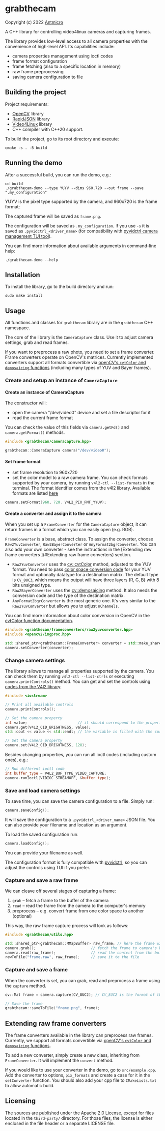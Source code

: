 # grabthecam

Copyright (c) 2022 [Antmicro](https://www.antmicro.com)

A C++ library for controlling video4linux cameras and capturing frames.

The library provides low-level access to all camera properties with the convenience of high-level API.
Its capabilities include:

- camera properties management using ioctl codes
- frame format configuration
- frame fetching (also to a specific location in memory)
- raw frame preprocessing
- saving camera configuration to file

## Building the project

Project requirements:

* [OpenCV](https://opencv.org/releases/) library
* [RapidJSON](https://rapidjson.org/) library
* [Video4Linux](https://github.com/philips/libv4l) library
* C++ compiler with C++20 support.

To build the project, go to its root directory and execute:

```
cmake -s . -B build
```

## Running the demo

After a successful build, you can run the demo, e.g.:

```
cd build
./grabthecam-demo --type YUYV --dims 960,720 --out frame --save ".my_configuration"
```
YUYV is the pixel type supported by the camera, and 960x720 is the frame format;

The captured frame will be saved as `frame.png`.

The configuration will be saved as `.my_configuration`. If you use `-s` it is saved as `.pyvidctrl_<driver_name>` (for compatibility with [pyvidctrl camera management TUI tool](https://github.com/antmicro/pyvidctrl)).

You can find more information about available arguments in command-line help:

```
./grabthecam-demo --help
```

## Installation

To install the library, go to the build directory and run:

```
sudo make install
```

## Usage

All functions and classes for `grabthecam` library are in the `grabthecam` C++ namespace.

The core of the library is the `CameraCapture` class. Use it to adjust camera settings, grab and read frames.

If you want to preprocess a raw photo, you need to set a frame converter. Frame converters operate on OpenCV's matrices. Currently implemented converters support all formats convertible via [openCV's `cvtColor` and `demosaicing` functions][cv_colors] (including many types of YUV and Bayer frames).

### Create and setup an instance of `CameraCapture`

#### Create an instance of CameraCapture

The constructor will:
- open the camera "/dev/video0" device and set a file descriptor for it
- read the current frame format

You can check the value of this fields via `camera.getFd()` and `camera.getFormat()` methods.

```c++
#include <grabthecam/cameracapture.hpp>

grabthecam::CameraCapture camera("/dev/video0");
```

#### Set frame format

- set frame resolution to 960x720
- set the color model to a raw camera frame. You can check formats supported by your camera, by running `v4l2-ctl --list-formats` in the terminal. The format identifier comes from the v4l2 library. Available formats are listed [here](https://www.kernel.org/doc/html/latest/userspace-api/media/v4l/pixfmt-reserved.html)

```c++
camera.setFormat(960, 720, V4L2_PIX_FMT_YYUV);
```

#### Create a converter and assign it to the camera

When you set up a `FrameConverter` for the `CameraCapture` object, it can return frames in a format which you can easily open (e.g. RGB).

`FrameConverter` is a base, abstract class. To assign the converter, choose `Raw2YuvConverter`, `Raw2BayerConverter` or `AnyFormat2bgrConverter`. You can also add your own converter - see the instructions in the [Extending raw frame converters
](#Extending raw frame converters) section.

- `Raw2YuvConverter` uses the [cv::cvtColor][cv_colors] method, adjusted to the YUV format. You need to pass [color space conversion code][cv_colors] for your YUV format and optionally datatype for a destination matrix. The default type is `CV_8UC3`, which means the output will have three layers (R, G, B) with 8 bits unsigned type.
- `Raw2BayerConverter` uses the [cv::demosaicing][cv_colors] method. It also needs the conversion code and the type of the destination matrix.
- `AnyFormat2bgrConverter` is the most generic one. It's very similar to the `Raw2YuvConverter` but allows you to adjust `nChannels`.

You can find more information about color conversion in OpenCV in the [cvtColor function documentation](https://docs.opencv.org/3.4/d8/d01/group__imgproc__color__conversions.html#ga397ae87e1288a81d2363b61574eb8cab).

```c++
#include <grabthecam/frameconverters/raw2yuvconverter.hpp>
#include <opencv2/imgproc.hpp>

std::shared_ptr<grabthecam::FrameConverter> converter = std::make_shared<grabthecam::Raw2YuvConverter>(cv::COLOR_YUV2BGR_YUY2);
camera.setConverter(converter);
```

### Change camera settings

The library allows to manage all properties supported by the camera. You can check them by running `v4l2-ctl --list-ctrls` or executing `camera.printControls()` method. You can get and set the controls using [codes from the V4l2 library](https://www.kernel.org/doc/html/v4.9/media/uapi/v4l/control.html).

```c++
#include <iostream>

// Print all available controls
camera.printControls();

// Get the camera property
int value;                       // it should correspond to the property type
camera.get(V4L2_CID_BRIGHTNESS, value);
std::cout << value << std::endl; // the variable is filled with the current value of brightness

// Set the camera property
camera.set(V4L2_CID_BRIGHTNESS, 128);
```

Besides changing properties, you can run all ioctl codes (including custom ones), e.g.:

```c++
// Run different ioctl code
int buffer_type = V4L2_BUF_TYPE_VIDEO_CAPTURE;
camera.runIoctl(VIDIOC_STREAMOFF, &buffer_type);
```

### Save and load camera settings

To save time, you can save the camera configuration to a file. Simply run:

```c++
camera.saveConfig();
```
It will save the configuration to a `.pyvidctrl_<driver_name>` JSON file. You can also provide your filename and location as an argument.

To load the saved configuration run:

```c++
camera.loadConfig();
```
You can provide your filename as well.

The configuration format is fully compatible with [pyvidctrl](https://github.com/antmicro/pyvidctrl), so you can adjust the controls using TUI if you prefer.

### Capture and save a raw frame

We can cleave off several stages of capturing a frame:
1. `grab` – fetch a frame to the buffer of the camera
1. `read` – read the frame from the camera to the computer's memory
1. preprocess – e.g. convert frame from one color space to another (optional)

This way, the raw frame capture process will look as follows:

```c++
#include <grabthecam/utils.hpp>

std::shared_ptr<grabthecam::MMapBuffer> raw_frame; // here the frame will be stored
camera.grab();                         // fetch the frame to camera's buffer 0
camera.read(raw_frame);                // read the content from the buffer
rawToFile("frame.raw", raw_frame);     // save it to the file
```

### Capture and save a frame

When the converter is set, you can grab, read and preprocess a frame using the `capture` method.

```c++
cv::Mat frame = camera.capture(CV_8UC2); // CV_8UC2 is the format of the raw frame matrix (this one is e.g. for YUYV format).

// Save the frame
grabthecam::saveToFile("frame.png", frame);
```

## Extending raw frame converters

The frame converters available in the library can preprocess raw frames. Currently, we support all formats convertible via [openCV's `cvtColor` and `demosaicing` functions][cv_colors].

To add a new converter, simply create a new class, inheriting from `FrameConverter`. It will implement the `convert` method.

If you would like to use your converter in the demo, go to `src/example.cpp`. Add the converter to options, `pix_formats` and create a case for it in the `setConverter` function. You should also add your cpp file to `CMakeLists.txt` to allow automatic build.

## Licensing

The sources are published under the Apache 2.0 License, except for files located in the `third-party/` directory. For those files, the license is either enclosed in the file header or a separate LICENSE file.

[cv_colors]: https://docs.opencv.org/3.4/d8/d01/group__imgproc__color__conversions.html
